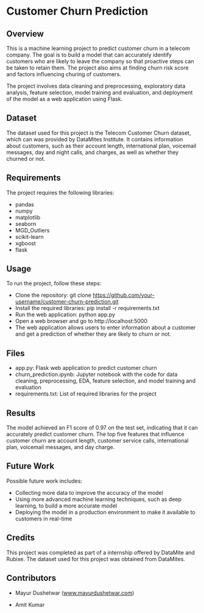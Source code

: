# Customer Churn Prediction


## Overview
This is a machine learning project to predict customer churn in a telecom company. The goal is to build a model that can accurately identify customers who are likely to leave the company so that proactive steps can be taken to retain them. The project also aims at finding churn risk score and factors influencing churing of customers.

The project involves data cleaning and preprocessing, exploratory data analysis, feature selection, model training and evaluation, and deployment of the model as a web application using Flask.

## Dataset
The dataset used for this project is the Telecom Customer Churn dataset, which can was provided by DataMites Institute. It contains information about customers, such as their account length, international plan, voicemail messages, day and night calls, and charges, as well as whether they churned or not.

## Requirements
The project requires the following libraries:

- pandas
- numpy
- matplotlib
- seaborn
- MGD_Outliers
- scikit-learn
- xgboost
- flask

## Usage
To run the project, follow these steps:

- Clone the repository: git clone https://github.com/your-username/customer-churn-prediction.git
- Install the required libraries: pip install -r requirements.txt
- Run the web application: python app.py
- Open a web browser and go to http://localhost:5000
- The web application allows users to enter information about a customer and get a prediction of whether they are likely to churn or not.

## Files

- app.py: Flask web application to predict customer churn
- churn_prediction.ipynb: Jupyter notebook with the code for data cleaning, preprocessing, EDA, feature selection, and model training and evaluation
- requirements.txt: List of required libraries for the project


## Results
The model achieved an F1 score of 0.97 on the test set, indicating that it can accurately predict customer churn. The top five features that influence customer churn are account length, customer service calls, international plan, voicemail messages, and day charge.

## Future Work
Possible future work includes:

- Collecting more data to improve the accuracy of the model
- Using more advanced machine learning techniques, such as deep learning, to build a more accurate model
- Deploying the model in a production environment to make it available to customers in real-time


## Credits
This project was completed as part of a internship offered by DataMite and Rubixe. The dataset used for this project was obtained from DataMites.

## Contributors

- Mayur Dushetwar  (www.mayurdushetwar.com)

- Amit Kumar



